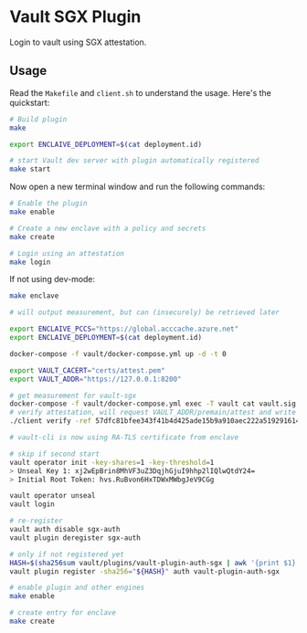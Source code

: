 # Vault SGX Plugin

Login to vault using SGX attestation.

## Usage

Read the `Makefile` and `client.sh` to understand the usage. Here's the quickstart:

```bash
# Build plugin 
make

export ENCLAIVE_DEPLOYMENT=$(cat deployment.id)

# start Vault dev server with plugin automatically registered
make start
```

Now open a new terminal window and run the following commands:

```bash
# Enable the plugin
make enable

# Create a new enclave with a policy and secrets
make create

# Login using an attestation
make login
```

If not using dev-mode:

```bash
make enclave

# will output measurement, but can (insecurely) be retrieved later

export ENCLAIVE_PCCS="https://global.acccache.azure.net"
export ENCLAIVE_DEPLOYMENT=$(cat deployment.id)

docker-compose -f vault/docker-compose.yml up -d -t 0

export VAULT_CACERT="certs/attest.pem"
export VAULT_ADDR="https://127.0.0.1:8200"

# get measurement for vault-sgx
docker-compose -f vault/docker-compose.yml exec -T vault cat vault.sig | xxd -s 0x3c0 -l 32 -p -c 32
# verify attestation, will request VAULT_ADDR/premain/attest and write cert to VAULT_CACERT
./client verify -ref 57dfc81bfee343f41b4d425ade15b9a910aec222a519291614c02d8db78a30cb

# vault-cli is now using RA-TLS certificate from enclave

# skip if second start
vault operator init -key-shares=1 -key-threshold=1
> Unseal Key 1: xj2wEpBrin8MhVF3uZ3DqjhGjuI9hhp2lIQlwQtdY24=
> Initial Root Token: hvs.RuBvon6HxTDWxMWbgJeV9CGg

vault operator unseal
vault login

# re-register
vault auth disable sgx-auth
vault plugin deregister sgx-auth

# only if not registered yet
HASH=$(sha256sum vault/plugins/vault-plugin-auth-sgx | awk '{print $1}')
vault plugin register -sha256="${HASH}" auth vault-plugin-auth-sgx

# enable plugin and other engines
make enable

# create entry for enclave
make create
```